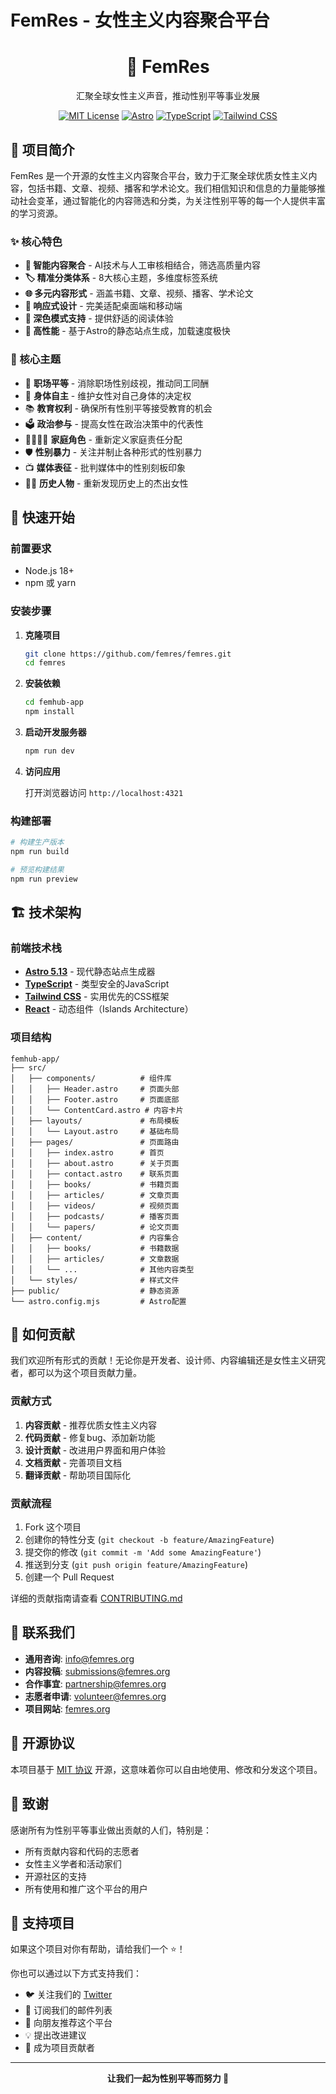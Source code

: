 # FemRes - 女性主义内容聚合平台

<div align="center">
  <h1>🌸 FemRes</h1>
  <p>汇聚全球女性主义声音，推动性别平等事业发展</p>
  
  [![MIT License](https://img.shields.io/badge/License-MIT-green.svg)](https://choosealicense.com/licenses/mit/)
  [![Astro](https://img.shields.io/badge/Astro-5.13-orange.svg)](https://astro.build/)
  [![TypeScript](https://img.shields.io/badge/TypeScript-5.0-blue.svg)](https://www.typescriptlang.org/)
  [![Tailwind CSS](https://img.shields.io/badge/Tailwind_CSS-4.1-06B6D4.svg)](https://tailwindcss.com/)
</div>

## 📖 项目简介

FemRes 是一个开源的女性主义内容聚合平台，致力于汇聚全球优质女性主义内容，包括书籍、文章、视频、播客和学术论文。我们相信知识和信息的力量能够推动社会变革，通过智能化的内容筛选和分类，为关注性别平等的每一个人提供丰富的学习资源。

### ✨ 核心特色

- **🎯 智能内容聚合** - AI技术与人工审核相结合，筛选高质量内容
- **🏷️ 精准分类体系** - 8大核心主题，多维度标签系统
- **🌐 多元内容形式** - 涵盖书籍、文章、视频、播客、学术论文
- **📱 响应式设计** - 完美适配桌面端和移动端
- **🌙 深色模式支持** - 提供舒适的阅读体验
- **🚀 高性能** - 基于Astro的静态站点生成，加载速度极快

### 🎯 核心主题

- 💼 **职场平等** - 消除职场性别歧视，推动同工同酬
- 🌸 **身体自主** - 维护女性对自己身体的决定权
- 📚 **教育权利** - 确保所有性别平等接受教育的机会
- 🗳️ **政治参与** - 提高女性在政治决策中的代表性
- 👨‍👩‍👧‍👦 **家庭角色** - 重新定义家庭责任分配
- 🛡️ **性别暴力** - 关注并制止各种形式的性别暴力
- 📺 **媒体表征** - 批判媒体中的性别刻板印象
- 👩‍🎓 **历史人物** - 重新发现历史上的杰出女性

## 🚀 快速开始

### 前置要求

- Node.js 18+ 
- npm 或 yarn

### 安装步骤

1. **克隆项目**
   ```bash
   git clone https://github.com/femres/femres.git
   cd femres
   ```

2. **安装依赖**
   ```bash
   cd femhub-app
   npm install
   ```

3. **启动开发服务器**
   ```bash
   npm run dev
   ```

4. **访问应用**
   
   打开浏览器访问 `http://localhost:4321`

### 构建部署

```bash
# 构建生产版本
npm run build

# 预览构建结果
npm run preview
```

## 🏗️ 技术架构

### 前端技术栈

- **[Astro 5.13](https://astro.build/)** - 现代静态站点生成器
- **[TypeScript](https://www.typescriptlang.org/)** - 类型安全的JavaScript
- **[Tailwind CSS](https://tailwindcss.com/)** - 实用优先的CSS框架
- **[React](https://reactjs.org/)** - 动态组件（Islands Architecture）

### 项目结构

```
femhub-app/
├── src/
│   ├── components/          # 组件库
│   │   ├── Header.astro     # 页面头部
│   │   ├── Footer.astro     # 页面底部
│   │   └── ContentCard.astro # 内容卡片
│   ├── layouts/             # 布局模板
│   │   └── Layout.astro     # 基础布局
│   ├── pages/               # 页面路由
│   │   ├── index.astro      # 首页
│   │   ├── about.astro      # 关于页面
│   │   ├── contact.astro    # 联系页面
│   │   ├── books/           # 书籍页面
│   │   ├── articles/        # 文章页面
│   │   ├── videos/          # 视频页面
│   │   ├── podcasts/        # 播客页面
│   │   └── papers/          # 论文页面
│   ├── content/             # 内容集合
│   │   ├── books/           # 书籍数据
│   │   ├── articles/        # 文章数据
│   │   └── ...              # 其他内容类型
│   └── styles/              # 样式文件
├── public/                  # 静态资源
└── astro.config.mjs         # Astro配置
```

## 🤝 如何贡献

我们欢迎所有形式的贡献！无论你是开发者、设计师、内容编辑还是女性主义研究者，都可以为这个项目贡献力量。

### 贡献方式

1. **内容贡献** - 推荐优质女性主义内容
2. **代码贡献** - 修复bug、添加新功能
3. **设计贡献** - 改进用户界面和用户体验
4. **文档贡献** - 完善项目文档
5. **翻译贡献** - 帮助项目国际化

### 贡献流程

1. Fork 这个项目
2. 创建你的特性分支 (`git checkout -b feature/AmazingFeature`)
3. 提交你的修改 (`git commit -m 'Add some AmazingFeature'`)
4. 推送到分支 (`git push origin feature/AmazingFeature`)
5. 创建一个 Pull Request

详细的贡献指南请查看 [CONTRIBUTING.md](CONTRIBUTING.md)

## 📧 联系我们

- **通用咨询**: info@femres.org
- **内容投稿**: submissions@femres.org
- **合作事宜**: partnership@femres.org
- **志愿者申请**: volunteer@femres.org
- **项目网站**: [femres.org](https://femres.org)

## 📄 开源协议

本项目基于 [MIT 协议](LICENSE) 开源，这意味着你可以自由地使用、修改和分发这个项目。

## 🙏 致谢

感谢所有为性别平等事业做出贡献的人们，特别是：

- 所有贡献内容和代码的志愿者
- 女性主义学者和活动家们
- 开源社区的支持
- 所有使用和推广这个平台的用户

## 🌟 支持项目

如果这个项目对你有帮助，请给我们一个 ⭐️！

你也可以通过以下方式支持我们：

- 🐦 关注我们的 [Twitter](https://twitter.com/femres)
- 📧 订阅我们的邮件列表
- 📢 向朋友推荐这个平台
- 💡 提出改进建议
- 🤝 成为项目贡献者

---

<div align="center">
  <strong>让我们一起为性别平等而努力 💪</strong>
</div>